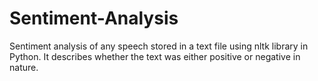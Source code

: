 # Sentiment-Analysis
Sentiment analysis of any speech stored in a text file using nltk library in Python. It describes whether the text was either positive or negative in nature.
